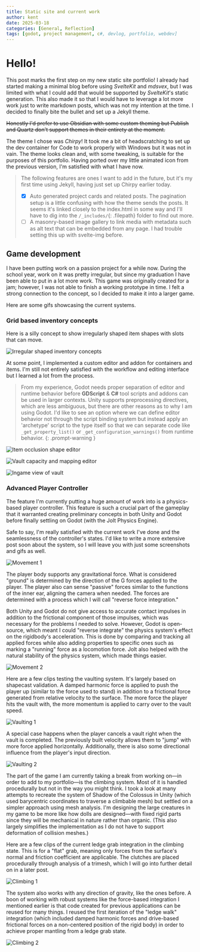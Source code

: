 ```yaml
---
title: Static site and current work
author: kent
date: 2025-03-18
categories: [General, Reflection]
tags: [godot, project management, c#, devlog, portfolio, webdev]
---
```


# Hello!

This post marks the first step on my new static site portfolio! I already had started making a minimal blog before using *SvelteKit* and *mdsvex*, but I was limited with what I could add that would be supported by *SvelteKit*'s static generation. This also made it so that I would have to leverage a lot more work just to write markdown posts, which was not my intention at the time. I decided to finally bite the bullet and set up a Jekyll theme.

~~Honestly I'd prefer to use Obsidian with some custom theming but Publish and Quartz don't support themes in their entirety at the moment.~~

The theme I chose was *Chirpy*! It took me a bit of headscratching to set up the dev container for Code to work properly with Windows but it was not in vain. The theme looks clean and, with some tweaking, is suitable for the purposes of this portfolio. Having ported over my little animated icon from the previous version, I'm satisfied with what I have now.

> The following features are ones I want to add in the future, but it's my first time using Jekyll, having just set up Chirpy earlier today.
> - [x] Auto generated project cards and related posts. The pagination setup is a little confusing with how the theme sends the posts. It seems it's linked closely to the index.html in some way and I'll have to dig into the `/_includes/`{: .filepath} folder to find out more.
> - [ ] A masonry-based image gallery to link media with metadata such as alt text that can be embedded from any page. I had trouble setting this up with svelte-img before.

## Game development

I have been putting work on a passion project for a while now. During the school year, work on it was pretty irregular, but since my graduation I have been able to put in a lot more work. This game was originally created for a jam; however, I was not able to finish a working prototype in time. I felt a strong connection to the concept, so I decided to make it into a larger game.

Here are some gifs showcasing the current systems.

### Grid based inventory concepts

Here is a silly concept to show irregularly shaped item shapes with slots that can move.

![Irregular shaped inventory concepts](/inventory-test.gif?updatedAt=1742350060048)

At some point, I implemented a custom editor and addon for containers and items. I'm still not entirely satisfied with the workflow and editing interface but I learned a lot from the process.

> From my experience, Godot needs proper separation of editor and runtime behavior before **GDScript** & **C#** tool scripts and addons can be used in larger contexts. Unity supports preprocessing directives, which are less ambiguous, but there are other reasons as to why I am using Godot. I'd like to see an option where we can define editor behavior not through the script binding system but instead apply an 'archetype' script to the type itself so that we can separate code like `_get_property_list()` or `_get_configuration_warnings()` from runtime behavior.
{: .prompt-warning }

![Item occlusion shape editor](/inv-0.gif?updatedAt=1742348943814)

![Vault capacity and mapping editor](/inv-1.gif?updatedAt=1742348943814)

![Ingame view of vault](/inv-2.gif?updatedAt=1742348943814)

### Advanced Player Controller

The feature I'm currently putting a huge amount of work into is a physics-based player controller. This feature is such a crucial part of the gameplay that it warranted creating preliminary concepts in both Unity and Godot before finally settling on Godot (with the Jolt Physics Engine).

Safe to say, I'm really satisfied with the current work I've done and the seamlessness of the controller's states. I'd like to write a more extensive post soon about the system, so I will leave you with just some screenshots and gifs as well.

![Movement 1](/01-movement-c01.gif)

The player body supports any gravitational force. What is considered "ground" is determined by the direction of the G forces applied to the player. The player also can sense "passive" forces similar to the functions of the inner ear, aligning the camera when needed. The forces are determined with a process which I will call "reverse force integration."

Both Unity and Godot do not give access to accurate contact impulses in addition to the frictional component of those impulses, which was necessary for the problems I needed to solve. However, Godot is open-source, which meant I could "reverse integrate" the physics system's effect on the rigidbody's acceleration. This is done by comparing and tracking all applied forces while also adding properties to specific ones such as marking a "running" force as a locomotion force. Jolt also helped with the natural stability of the physics system, which made things easier.

![Movement 2](/01-movement-c02.gif)

Here are a few clips testing the vaulting system. It's largely based on shapecast validation. A damped harmonic force is applied to push the player up (similar to the force used to stand) in addition to a frictional force generated from relative velocity to the surface. The more force the player hits the vault with, the more momentum is applied to carry over to the vault speed.

![Vaulting 1](/01-vaulting-c01.gif)

A special case happens when the player cancels a vault right when the vault is completed. The previously built velocity allows them to "jump" with more force applied horizontally. Additionally, there is also some directional influence from the player's input direction.

![Vaulting 2](/01-vaulting-c02.gif)

The part of the game I am currently taking a break from working on—in order to add to my portfolio—is the climbing system. Most of it is handled procedurally but not in the way you might think. I took a look at many attempts to recreate the system of Shadow of the Colossus in Unity (which used barycentric coordinates to traverse a climbable mesh) but settled on a simpler approach using mesh analysis. I'm designing the large creatures in my game to be more like how dolls are designed—with fixed rigid parts since they will be mechanical in nature rather than organic. (This also largely simplifies the implementation as I do not have to support deformation of collision meshes.)

Here are a few clips of the current ledge grab integration in the climbing state. This is for a "flat" grab, meaning only forces from the surface's normal and friction coefficient are applicable. The clutches are placed procedurally through analysis of a trimesh, which I will go into further detail on in a later post.

![Climbing 1](/01-climbing-c01.gif)

The system also works with any direction of gravity, like the ones before. A boon of working with robust systems like the force-based integration I mentioned earlier is that code created for previous applications can be reused for many things. I reused the first iteration of the "ledge walk" integration (which included damped harmonic forces and drive-based frictional forces on a non-centered position of the rigid body) in order to achieve proper mantling from a ledge grab state.

![Climbing 2](/01-climbing-c02.gif)
